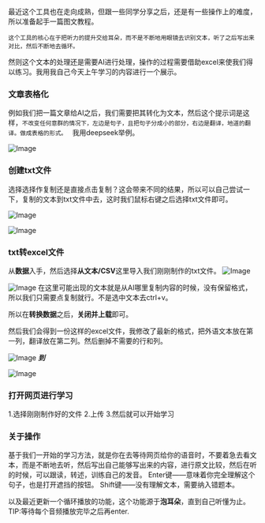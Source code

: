 最近这个工具也在走向成熟，但跟一些同学分享之后，还是有一些操作上的难度，所以准备起手一篇图文教程。

`这个工具的核心在于把听力的提升交给耳朵，而不是不断地用眼镜去识别文本，听了之后写出来对比，然后不断地去循环。`

然则这个文本的处理还是需要AI进行处理，操作的过程需要借助excel来使我们得以练习。我用我自己今天上午学习的内容进行一个展示。
### 文章表格化
例如我们把一篇文章给AI之后，我们需要把其转化为文本，然后这个提示词是这样，`不改变任何意群的情况下，左边是句子，且把句子分成小的部分，右边是翻译，地道的翻译。做成表格的形式。
`
我用deepseek举例。

![Image](https://github.com/user-attachments/assets/5e9353ce-b8f1-4a57-9877-ed5c6ab9e988)

### 创建txt文件
选择选择作复制还是直接点击复制？这会带来不同的结果，所以可以自己尝试一下，复制的文本到txt文件中去，这时我们鼠标右键之后选择txt文件即可。

![Image](https://github.com/user-attachments/assets/f89e40e7-a311-454e-80f7-1de04538f3c4)

![Image](https://github.com/user-attachments/assets/9405cdd9-3efb-494c-a9c4-92f2c43ce743)

### txt转excel文件
从**数据**入手，然后选择**从文本/CSV**这里导入我们刚刚制作的txt文件。
![Image](https://github.com/user-attachments/assets/2281e5c3-96c7-4311-8248-237e0cf63e63)

![Image](https://github.com/user-attachments/assets/dd8de1fb-5034-48b1-92e0-b1c96046656b)
在这里可能出现的文本就是从AI哪里复制内容的时候，没有保留格式，所以我们只需要点复制就行。不是选中文本去ctrl+v。

所以在**转换数据**之后，**关闭并上载**即可。

然后我们会得到一份这样的excel文件，我修改了最新的格式，把外语文本放在第一列，翻译放在第二列。然后删掉不需要的行和列。

![Image](https://github.com/user-attachments/assets/82308e2d-6da2-40ba-a682-8209c374bfab)
_**到**_

![Image](https://github.com/user-attachments/assets/9d46b69f-bb80-47be-bc04-6fb896960a33)
### 打开网页进行学习 
1.选择刚刚制作好的文件
2.上传
3.然后就可以开始学习

### 关于操作
基于我们一开始的学习方法，就是你在去等待网页给你的语音时，不要着急去看文本，而是不断地去听，然后写出自己能够写出来的内容，进行原文比较，然后在听的时候，可以跟读，转述，训练自己的发音。
Enter键——意味着你完全理解这个句子，也是打开遮挡的按钮。
Shift键——没有理解文本，需要纳入错题本。

以及最近更新一个循环播放的功能，这个功能源于**泡耳朵**，直到自己听懂为止。
TIP:等待每个音频播放完毕之后再enter.
